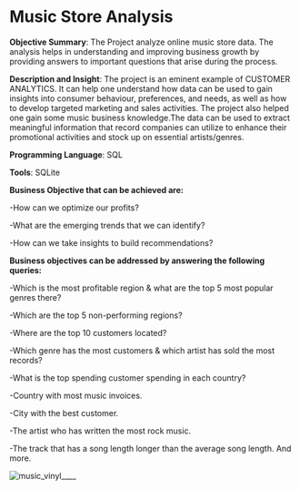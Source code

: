 # Music Store Analysis
**Objective Summary**: The Project analyze online music store data. The analysis helps in understanding and improving business growth by providing answers to important questions that arise during the process.


**Description and Insight**: The project is an eminent example of CUSTOMER ANALYTICS. It can help one understand how data can be used to gain insights into consumer behaviour, preferences, and needs, as well as how to develop targeted marketing and sales activities. The project also helped one gain some music business knowledge.The data can be used to extract meaningful information that record companies can utilize to enhance their promotional activities and stock up on essential artists/genres.


**Programming Language**: SQL


**Tools**: SQLite

**Business Objective that can be achieved are:**

-How can we optimize our profits?

-What are the emerging trends that we can identify?

-How can we take insights to build recommendations?



**Business objectives can be addressed by answering the following queries:**

-Which is the most profitable region & what are the top 5 most popular genres there?

-Which are the top 5 non-performing regions?

-Where are the top 10 customers located?

-Which genre has the most customers & which artist has sold the most records?

-What is the top spending customer spending in each country?

-Country with most  music invoices.

-City with the best customer.

-The artist who has written the most rock music.

-The track that has a song length longer than the average song length.
And more.

![music_vinyl____](https://github.com/user-attachments/assets/99a8f913-2e14-4e91-a474-faf8e95dface)

